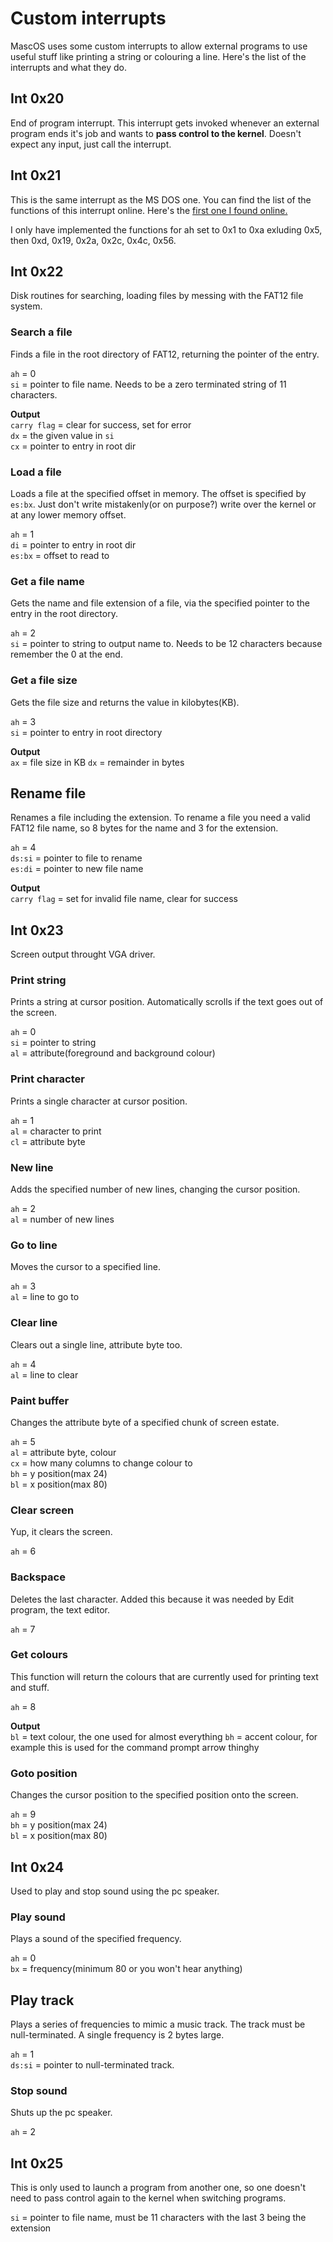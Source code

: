 # Custom interrupts
MascOS uses some custom interrupts to allow external programs to use useful stuff like printing a string or colouring a line. Here's the list of the interrupts and what they do.


## Int 0x20
End of program interrupt.
This interrupt gets invoked whenever an external program ends it's job and wants to **pass control to the kernel**. Doesn't expect any input, just call the interrupt.

## Int 0x21
This is the same interrupt as the MS DOS one. You can find the list of the functions of this interrupt online. Here's the [first one I found online.](http://spike.scu.edu.au/~barry/interrupts.html)

I only have implemented the functions for ah set to 0x1 to 0xa exluding 0x5, then 0xd, 0x19, 0x2a, 0x2c, 0x4c, 0x56.

## Int 0x22
Disk routines for searching, loading files by messing with the FAT12 file system.

### Search a file
Finds a file in the root directory of FAT12, returning the pointer of the entry.

`ah` = 0<br>
`si` = pointer to file name. Needs to be a zero terminated string of 11 characters.

**Output**<br>
`carry flag` = clear for success, set for error<br>
`dx` = the given value in `si`<br>
`cx` = pointer to entry in root dir

### Load a file
Loads a file at the specified offset in memory. The offset is specified by `es:bx`.
Just don't write mistakenly(or on purpose?) write over the kernel or at any lower memory offset.

`ah` = 1<br>
`di` = pointer to entry in root dir<br>
`es:bx` = offset to read to

### Get a file name
Gets the name and file extension of a file, via the specified pointer to the entry in the root directory.

`ah` = 2<br>
`si` = pointer to string to output name to. Needs to be 12 characters because remember the 0 at the end.

### Get a file size
Gets the file size and returns the value in kilobytes(KB).

`ah` = 3<br>
`si` = pointer to entry in root directory

**Output**<br>
`ax` = file size in KB
`dx` = remainder in bytes

## Rename file
Renames a file including the extension. To rename a file you need a valid FAT12 file name, so 8 bytes for the name and 3 for the extension.

`ah` = 4<br>
`ds:si` = pointer to file to rename<br>
`es:di` = pointer to new file name

**Output**<br>
`carry flag` = set for invalid file name, clear for success


## Int 0x23
Screen output throught VGA driver.

### Print string
Prints a string at cursor position. Automatically scrolls if the text goes out of the screen.

`ah` = 0<br>
`si` = pointer to string<br>
`al` = attribute(foreground and background colour)

### Print character
Prints a single character at cursor position.

`ah` = 1<br>
`al` = character to print<br>
`cl` = attribute byte

### New line
Adds the specified number of new lines, changing the cursor position.

`ah` = 2<br>
`al` = number of new lines

### Go to line
Moves the cursor to a specified line.

`ah` = 3<br>
`al` = line to go to

### Clear line
Clears out a single line, attribute byte too.

`ah` = 4<br>
`al` = line to clear

### Paint buffer
Changes the attribute byte of a specified chunk of screen estate.

`ah` = 5<br>
`al` = attribute byte, colour<br>
`cx` = how many columns to change colour to<br>
`bh` = y position(max 24)<br>
`bl` = x position(max 80)

### Clear screen
Yup, it clears the screen.

`ah` = 6

### Backspace
Deletes the last character. Added this because it was needed by Edit program, the text editor.

`ah` = 7


### Get colours
This function will return the colours that are currently used for printing text and stuff.

`ah` = 8

**Output**<br>
`bl` = text colour, the one used for almost everything
`bh` = accent colour, for example this is used for the command prompt arrow thinghy

### Goto position
Changes the cursor position to the specified position onto the screen.

`ah` = 9<br>
`bh` = y position(max 24)<br>
`bl` = x position(max 80)

## Int 0x24
Used to play and stop sound using the pc speaker.

### Play sound
Plays a sound of the specified frequency.

`ah` = 0<br>
`bx` = frequency(minimum 80 or you won't hear anything) 

## Play track
Plays a series of frequencies to mimic a music track. The track must be null-terminated. A single frequency is 2 bytes large.

`ah` = 1<br>
`ds:si` = pointer to null-terminated track.

### Stop sound
Shuts up the pc speaker.

`ah` = 2

## Int 0x25
This is only used to launch a program from another one, so one doesn't need to pass control again to the kernel when switching programs.

`si` = pointer to file name, must be 11 characters with the last 3 being the extension